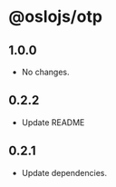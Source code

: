 # @oslojs/otp

## 1.0.0

- No changes.

## 0.2.2

- Update README

## 0.2.1

- Update dependencies.
